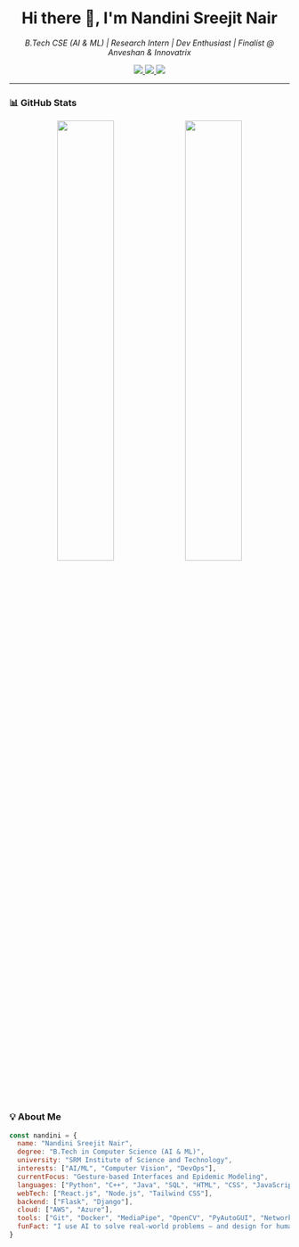 <h1 align="center">Hi there 👋, I'm Nandini Sreejit Nair</h1>

<p align="center">
  <i>B.Tech CSE (AI & ML) | Research Intern | Dev Enthusiast | Finalist @ Anveshan & Innovatrix</i>  
</p>

<p align="center">
  <a href="https://www.linkedin.com/in/nandini-sreejit-nair">
    <img src="https://img.shields.io/badge/-LinkedIn-blue?style=flat-square&logo=linkedin" />
  </a>
  <a href="https://github.com/nandinisnair">
    <img src="https://img.shields.io/badge/-GitHub-black?style=flat-square&logo=github" />
  </a>
  <a href="mailto:nandinisnair10@gmail.com">
    <img src="https://img.shields.io/badge/-Email-red?style=flat-square&logo=gmail&logoColor=white" />
  </a>
</p>

---
### 📊 GitHub Stats

<p align="center">
  <img src="https://github-readme-stats.vercel.app/api?username=nandinisnair&show_icons=true&theme=radical" width="45%" />
  <img src="https://github-readme-stats.vercel.app/api/top-langs/?username=nandinisnair&layout=compact&theme=radical" width="45%" />
</p>

### 💡 About Me

```js
const nandini = {
  name: "Nandini Sreejit Nair",
  degree: "B.Tech in Computer Science (AI & ML)",
  university: "SRM Institute of Science and Technology",
  interests: ["AI/ML", "Computer Vision", "DevOps"],
  currentFocus: "Gesture-based Interfaces and Epidemic Modeling",
  languages: ["Python", "C++", "Java", "SQL", "HTML", "CSS", "JavaScript"],
  webTech: ["React.js", "Node.js", "Tailwind CSS"],
  backend: ["Flask", "Django"],
  cloud: ["AWS", "Azure"],
  tools: ["Git", "Docker", "MediaPipe", "OpenCV", "PyAutoGUI", "NetworkX"],
  funFact: "I use AI to solve real-world problems — and design for humans, not just machines!"
}


